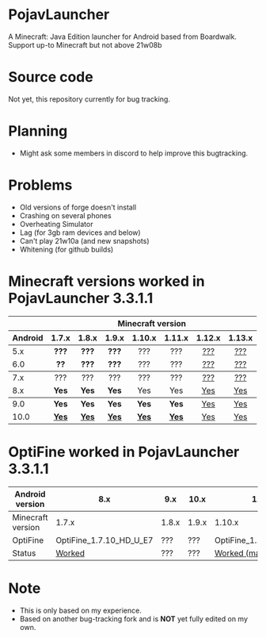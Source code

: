 # PojavLauncher
A Minecraft: Java Edition launcher for Android based from Boardwalk. Support up-to Minecraft but not above 21w08b

# Source code
Not yet, this repository currently for bug tracking.

# Planning
- Might ask some members in discord to help improve this bugtracking.

# Problems
- Old versions of forge doesn't install
- Crashing on several phones
- Overheating Simulator
- Lag (for 3gb ram devices and below)
- Can't play 21w10a (and new snapshots)
- Whitening (for github builds)



# Minecraft versions worked in PojavLauncher 3.3.1.1

<table>
	  <thead>
		<tr>
		  <th></th>
		  <th align="center" colspan="11">Minecraft version</th>
		</tr>
		<tr>
		  <th>Android</th>
		  <th align="center">1.7.x</th>
		  <th align="center">1.8.x</th>
		  <th align="center">1.9.x</th>
		  <th align="center">1.10.x</th>
		  <th align="center">1.11.x</th>
		  <th align="center">1.12.x</th>
		  <th align="center">1.13.x</th>
		</tr>
	  </thead>
	  <tbody>
		<tr>
		  <td>5.x</td>
		  <td align="center"><b>???</b></td>
		  <td align="center"><b>???</b></td>
		  <td align="center"><b>???</b></td>
		  <td align="center">???</td>
		  <td align="center">???</td>
		  <td align="center"><a href="https://stackoverflow.com/a/57861173">???</a></td>
		  <td align="center"><a href="https://stackoverflow.com/a/57861173">???</a></td>
		</tr>
		<tr>
		  <td>6.0</td>
		  <td align="center"><b>??</b></td>
		  <td align="center"><b>???</b></td>
		  <td align="center"><b>???</b></td>
		  <td align="center">???</td>
		  <td align="center">???</td>
		  <td align="center"><a href="https://stackoverflow.com/a/57861173">???</a></td>
		  <td align="center"><a href="https://stackoverflow.com/a/57861173">???</a></td>
		</tr>
	  </tbody>
	  <tbody>
		<tr>
		  <td>7.x</td>
		  <td align="center">???</td>
		  <td align="center">???</td>
		  <td align="center">???</td>
		  <td align="center">???</td>
		  <td align="center">???</td>
		  <td align="center"><a href="https://stackoverflow.com/a/57861173">???</a></td>
		  <td align="center"><a href="https://stackoverflow.com/a/57861173">???</a></td>
		</tr>
		<tr>
		  <td>8.x</td>
		  <td align="center"><b>Yes</b></td>
		  <td align="center"><b>Yes</b></td>
		  <td align="center"><b>Yes</b></td>
		  <td align="center">Yes</td>
		  <td align="center">Yes</td>
		  <td align="center"><a href="https://stackoverflow.com/a/57861173">Yes</a></td>
		  <td align="center"><a href="https://stackoverflow.com/a/57861173">Yes</a></td>
		</tr>
	  </tbody>
	  <tbody>
		<tr>
		  <td>9.0</td>
		  <td align="center"><b>Yes</b></td>
		  <td align="center"><b>Yes</b></td>
		  <td align="center"><b>Yes</b></td>
		  <td align="center"><b>Yes</b></td>
		  <td align="center"><b>Yes</b></td>
		  <td align="center"><a href="https://stackoverflow.com/a/57861173">Yes</a></td>
		  <td align="center"><a href="https://stackoverflow.com/a/57861173">Yes</a></td>
		</tr>
		<tr>
		  <td>10.0</td>
		  <td align="center"><a href="https://github.com/khanhduytran0/PojavLauncher/issues/7#issue-586928527"><b>Yes</b></a></td>
		  <td align="center"><a href="https://github.com/khanhduytran0/PojavLauncher/issues/7#issue-586928527"><b>Yes</b></a></td>
		  <td align="center"><a href="https://github.com/khanhduytran0/PojavLauncher/issues/7#issue-586928527"><b>Yes</b></a></td>
		  <td align="center"><a href="https://github.com/khanhduytran0/PojavLauncher/issues/7#issue-586928527"><b>Yes</b></a></td>
		  <td align="center"><a href="https://github.com/khanhduytran0/PojavLauncher/issues/7#issue-586928527"><b>Yes</b></a></td>
		  <td align="center"><a href="https://stackoverflow.com/a/57861173">Yes</a></td>
		  <td align="center"><a href="https://stackoverflow.com/a/57861173">Yes</a></td>
		</tr>
	  </tbody>
	</table>


# OptiFine worked in PojavLauncher 3.3.1.1
|Android version  |  8.x |9.x|10.x|11.x|???|???|
|-----------------|------|---|---|-----|-----|-----|
|Minecraft version|1.7.x|1.8.x|1.9.x| 1.10.x| 1.11.x|1.12.x
|OptiFine         |OptiFine_1.7.10_HD_U_E7|???|???|OptiFine_1.11_HD_U_H5|OptiFine_1.11_HD_U_F5|???|
|Status           |[Worked](https://youtu.be/In_EPebQG7Q)|???|???|[Worked (manually)](https://youtu.be/TJeJcPFgzcI)|[Worked (with 1 hack)](https://youtu.be/eIawM9UmQ88)

# Note
- This is only based on my experience.
- Based on another bug-tracking fork and is **NOT** yet fully edited on my own.
